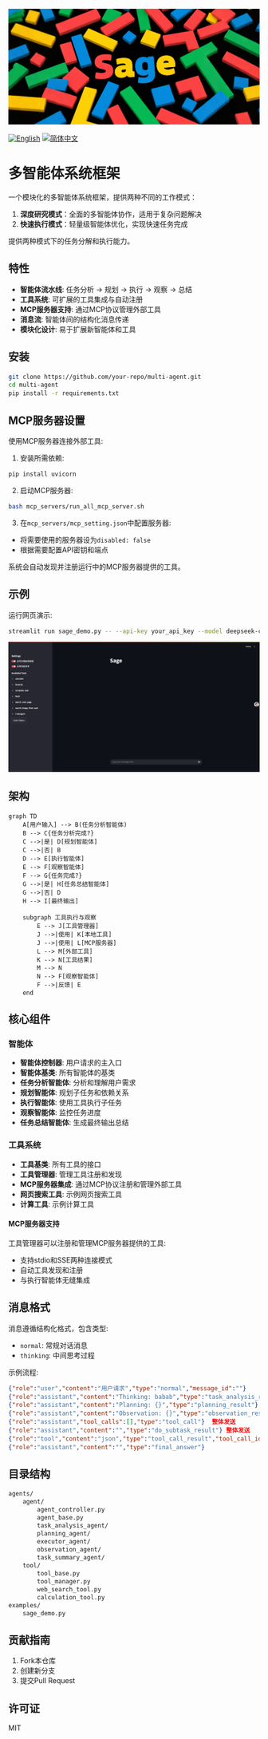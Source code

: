 ![logo](assets/logo.png)

[![English](https://img.shields.io/badge/English-Click-yellow)](README.md)
[![简体中文](https://img.shields.io/badge/简体中文-点击查看-orange)](README_CN.md)

# 多智能体系统框架

一个模块化的多智能体系统框架，提供两种不同的工作模式：
1. **深度研究模式**：全面的多智能体协作，适用于复杂问题解决
2. **快速执行模式**：轻量级智能体优化，实现快速任务完成

提供两种模式下的任务分解和执行能力。

## 特性

- **智能体流水线**: 任务分析 → 规划 → 执行 → 观察 → 总结
- **工具系统**: 可扩展的工具集成与自动注册
- **MCP服务器支持**: 通过MCP协议管理外部工具
- **消息流**: 智能体间的结构化消息传递
- **模块化设计**: 易于扩展新智能体和工具

## 安装

```bash
git clone https://github.com/your-repo/multi-agent.git
cd multi-agent
pip install -r requirements.txt
```

## MCP服务器设置

使用MCP服务器连接外部工具:

1. 安装所需依赖:
```bash
pip install uvicorn
```

2. 启动MCP服务器:
```bash
bash mcp_servers/run_all_mcp_server.sh
```

3. 在`mcp_servers/mcp_setting.json`中配置服务器:
- 将需要使用的服务器设为`disabled: false`
- 根据需要配置API密钥和端点

系统会自动发现并注册运行中的MCP服务器提供的工具。

## 示例

运行网页演示:
```bash
streamlit run sage_demo.py -- --api-key your_api_key --model deepseek-chat --base-url https://api.deepseek.com/v1
```
![demo](assets/demo.png)
## 架构

```mermaid
graph TD
    A[用户输入] --> B(任务分析智能体)
    B --> C{任务分析完成?}
    C -->|是| D[规划智能体]
    C -->|否| B
    D --> E[执行智能体]
    E --> F[观察智能体]
    F --> G{任务完成?}
    G -->|是| H[任务总结智能体]
    G -->|否| D
    H --> I[最终输出]
    
    subgraph 工具执行与观察 
        E --> J[工具管理器]
        J -->|使用| K[本地工具]
        J -->|使用| L[MCP服务器]
        L --> M[外部工具]
        K --> N[工具结果]
        M --> N
        N --> F[观察智能体] 
        F -->|反馈| E
    end
```

## 核心组件

### 智能体

- **智能体控制器**: 用户请求的主入口
- **智能体基类**: 所有智能体的基类
- **任务分析智能体**: 分析和理解用户需求
- **规划智能体**: 规划子任务和依赖关系
- **执行智能体**: 使用工具执行子任务
- **观察智能体**: 监控任务进度
- **任务总结智能体**: 生成最终输出总结

### 工具系统

- **工具基类**: 所有工具的接口
- **工具管理器**: 管理工具注册和发现
- **MCP服务器集成**: 通过MCP协议注册和管理外部工具
- **网页搜索工具**: 示例网页搜索工具
- **计算工具**: 示例计算工具

#### MCP服务器支持
工具管理器可以注册和管理MCP服务器提供的工具:
- 支持stdio和SSE两种连接模式
- 自动工具发现和注册
- 与执行智能体无缝集成

## 消息格式

消息遵循结构化格式，包含类型:
- `normal`: 常规对话消息
- `thinking`: 中间思考过程

示例流程:
```json
{"role":"user","content":"用户请求","type":"normal","message_id":""}
{"role":"assistant","content":"Thinking: babab","type":"task_analysis_result"} 文字流式
{"role":"assistant","content":"Planning: {}","type":"planning_result"} 整体发送
{"role":"assistant","content":"Observation: {}","type":"observation_result"} 整体发送
{"role":"assistant","tool_calls":[],"type":"tool_call"}  整体发送
{"role":"assistant","content":"","type":"do_subtask_result"} 整体发送
{"role":"tool","content":"json","type":"tool_call_result","tool_call_id":""} 整体发送
{"role":"assistant","content":"","type":"final_answer"}
```

## 目录结构

```
agents/
    agent/
        agent_controller.py
        agent_base.py
        task_analysis_agent/
        planning_agent/ 
        executor_agent/
        observation_agent/
        task_summary_agent/
    tool/
        tool_base.py
        tool_manager.py
        web_search_tool.py
        calculation_tool.py
examples/
    sage_demo.py
```

## 贡献指南

1. Fork本仓库
2. 创建新分支
3. 提交Pull Request



## 许可证

MIT

